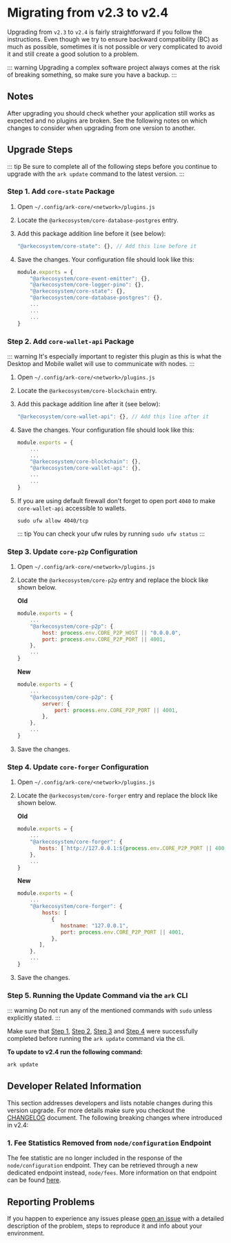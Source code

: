 # Migrating from v2.3 to v2.4

Upgrading from `v2.3` to `v2.4` is fairly straightforward if you follow the instructions. Even though we try to ensure backward compatibility (BC) as much as possible, sometimes it is not possible or very complicated to avoid it and still create a good solution to a problem.

::: warning
Upgrading a complex software project always comes at the risk of breaking something, so make sure you have a backup.
:::

## Notes

After upgrading you should check whether your application still works as expected and no plugins are broken. See the following notes on which changes to consider when upgrading from one version to another.

## Upgrade Steps

::: tip
Be sure to complete all of the following steps before you continue to upgrade with the `ark update` command to the latest version.
:::

### Step 1. Add `core-state` Package

1. Open `~/.config/ark-core/<network>/plugins.js`
2. Locate the `@arkecosystem/core-database-postgres` entry.
3. Add this package addition line before it (see below):

   ```js
   "@arkecosystem/core-state": {}, // Add this line before it
   ```

4. Save the changes. Your configuration file should look like this:

   ```js
   module.exports = {
       "@arkecosystem/core-event-emitter": {},
       "@arkecosystem/core-logger-pino": {},
       "@arkecosystem/core-state": {},
       "@arkecosystem/core-database-postgres": {},
       ...
       ...
       ...
   }
   ```

### Step 2. Add `core-wallet-api` Package

::: warning
It's especially important to register this plugin as this is what the Desktop and Mobile wallet will use to communicate with nodes.
:::

1. Open `~/.config/ark-core/<network>/plugins.js`
2. Locate the `@arkecosystem/core-blockchain` entry.
3. Add this package addition line after it (see below):

   ```js
   "@arkecosystem/core-wallet-api": {}, // Add this line after it
   ```

4. Save the changes. Your configuration file should look like this:

   ```js
   module.exports = {
       ...
       ...
       "@arkecosystem/core-blockchain": {},
       "@arkecosystem/core-wallet-api": {},
       ...
       ...
   }
   ```

5. If you are using default firewall don't forget to open port `4040` to make `core-wallet-api` accessible to wallets.

   ```shell
   sudo ufw allow 4040/tcp
   ```

   ::: tip
   You can check your ufw rules by running `sudo ufw status`
   :::

### Step 3. Update `core-p2p` Configuration

1. Open `~/.config/ark-core/<network>/plugins.js`
2. Locate the `@arkecosystem/core-p2p` entry and replace the block like shown below.

   **Old**

   ```js
   module.exports = {
       ...
       "@arkecosystem/core-p2p": {
           host: process.env.CORE_P2P_HOST || "0.0.0.0",
           port: process.env.CORE_P2P_PORT || 4001,
       },
       ...
   }
   ```

   **New**

   ```js
   module.exports = {
       ...
       "@arkecosystem/core-p2p": {
           server: {
               port: process.env.CORE_P2P_PORT || 4001,
           },
       },
       ...
   }
   ```

3. Save the changes.

### Step 4. Update `core-forger` Configuration

1. Open `~/.config/ark-core/<network>/plugins.js`
2. Locate the `@arkecosystem/core-forger` entry and replace the block like shown below.

   **Old**

   ```js
   module.exports = {
       ...
       "@arkecosystem/core-forger": {
          hosts: [`http://127.0.0.1:${process.env.CORE_P2P_PORT || 4001}`],
       },
       ...
   }
   ```

   **New**

   ```js
   module.exports = {
       ...
       "@arkecosystem/core-forger": {
           hosts: [
              {
                 hostname: "127.0.0.1",
                 port: process.env.CORE_P2P_PORT || 4001,
              },
          ],
       },
       ...
   }
   ```

3. Save the changes.

### Step 5. Running the Update Command via the `ark` CLI

::: warning
Do not run any of the mentioned commands with `sudo` unless explicitly stated.
:::

Make sure that [Step 1](#step-1-add-core-state-package), [Step 2](#step-2-add-core-wallet-api-package), [Step 3](#step-3-update-core-p2p-configuration) and [Step 4](#step-4-update-core-forger-configuration) were successfully completed before running the `ark update` command via the cli.

**To update to v2.4 run the following command:**

```bash
ark update
```

## Developer Related Information

This section addresses developers and lists notable changes during this version upgrade. For more details make sure you checkout the [CHANGELOG](https://github.com/ArkEcosystem/core/blob/master/CHANGELOG.md) document. The following breaking changes where introduced in v2.4:

### 1. Fee Statistics Removed from `node/configuration` Endpoint

The fee statistic are no longer included in the response of the `node/configuration` endpoint. They can be retrieved through a new dedicated endpoint instead, `node/fees`. More information on that endpoint can be found [here](/api/public/v2/node.html#retrieve-the-fee-statistics).

## Reporting Problems

If you happen to experience any issues please [open an issue](https://github.com/ARKEcosystem/core/issues/new?template=Bug_report.md) with a detailed description of the problem, steps to reproduce it and info about your environment.
